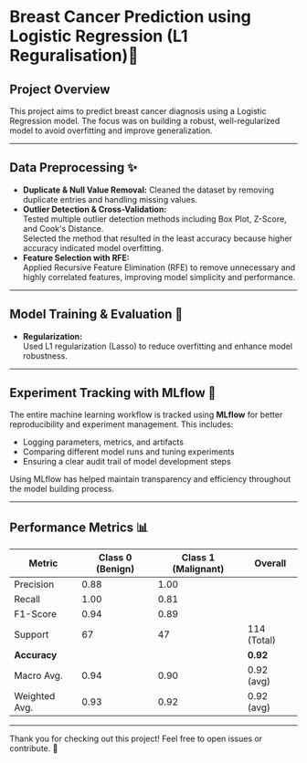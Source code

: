 # Breast Cancer Prediction using Logistic Regression (L1 Reguralisation)🧬

## Project Overview
This project aims to predict breast cancer diagnosis using a Logistic Regression model. The focus was on building a robust, well-regularized model to avoid overfitting and improve generalization.

---

## Data Preprocessing ✨
- **Duplicate & Null Value Removal:** Cleaned the dataset by removing duplicate entries and handling missing values.
- **Outlier Detection & Cross-Validation:**  
  Tested multiple outlier detection methods including Box Plot, Z-Score, and Cook's Distance.  
  Selected the method that resulted in the least accuracy because higher accuracy indicated model overfitting.  
- **Feature Selection with RFE:**  
  Applied Recursive Feature Elimination (RFE) to remove unnecessary and highly correlated features, improving model simplicity and performance.

---

## Model Training & Evaluation 🧠
- **Regularization:**  
  Used L1 regularization (Lasso) to reduce overfitting and enhance model robustness.

---

## Experiment Tracking with MLflow 🚀

The entire machine learning workflow is tracked using **MLflow** for better reproducibility and experiment management. This includes:  
- Logging parameters, metrics, and artifacts  
- Comparing different model runs and tuning experiments  
- Ensuring a clear audit trail of model development steps  

Using MLflow has helped maintain transparency and efficiency throughout the model building process.

---

## Performance Metrics 📊

| Metric       | Class 0 (Benign) | Class 1 (Malignant) | Overall          |
|--------------|------------------|---------------------|------------------|
| Precision    | 0.88             | 1.00                |                  |
| Recall       | 1.00             | 0.81                |                  |
| F1-Score     | 0.94             | 0.89                |                  |
| Support      | 67               | 47                  | 114 (Total)      |
| **Accuracy** |                  |                     | **0.92**         |
| Macro Avg.   | 0.94             | 0.90                | 0.92 (avg)       |
| Weighted Avg.| 0.93             | 0.92                | 0.92 (avg)       |

---

Thank you for checking out this project! Feel free to open issues or contribute. 🙌
